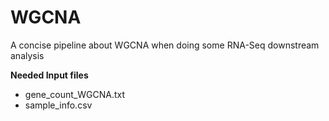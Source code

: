 # WGCNA
A concise pipeline about WGCNA when doing some RNA-Seq downstream analysis

**Needed Input files**
- gene_count_WGCNA.txt
- sample_info.csv
